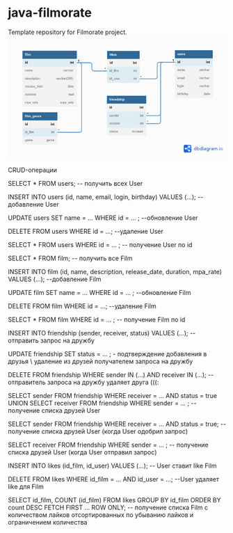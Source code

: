 # java-filmorate
Template repository for Filmorate project.
![Scheme of Filmorate DB](filmorate.png)

CRUD-операции

SELECT * FROM users; -- получить всех User

INSERT INTO users (id, name, email, login, birthday) VALUES (...); --добавление User

UPDATE users SET name = ... WHERE id = ... ; --обновление User

DELETE FROM users WHERE id = ...; --удаление User

SELECT * FROM users WHERE id = ... ; -- получение User по id



SELECT * FROM film; -- получить все Film

INSERT INTO film (id, name, description, release_date, duration, mpa_rate) VALUES (...); --добавление Film

UPDATE film SET name = ... WHERE id = ... ; --обновление Film

DELETE FROM film WHERE id = ...; --удаление Film

SELECT * FROM film WHERE id = ... ; -- получение Film по id



INSERT INTO friendship (sender, receiver, status) VALUES (...); -- отправить запрос на дружбу

UPDATE friendship SET status = ... ; - подтверждение добавления в друзья \ удаление из друзей получателем запроса на дружбу

DELETE FROM friendship WHERE sender IN (...) AND receiver IN (...); -- отправитель запроса на дружбу удаляет друга (((:

SELECT sender FROM friendship WHERE receiver = ... AND status = true UNION SELECT receiver FROM friendship WHERE sender = ... ; -- получение списка друзей User

SELECT sender FROM friendship WHERE receiver = ... AND status = true; -- получение списка друзей User (когда User одобрил запрос)

SELECT receiver FROM friendship WHERE sender = ... ; -- получение списка друзей User (когда User отправил запрос)



INSERT INTO likes (id_film, id_user) VALUES (...); -- User ставит like Film

DELETE FROM likes WHERE id_film = ... AND id_user = ...; --User удаляет like для Film

SELECT id_film, COUNT (id_film) FROM likes GROUP BY id_film ORDER BY count DESC FETCH FIRST ... ROW ONLY; -- получение списка Film с количеством лайков отсортированных по убыванию лайков и ограничением количества
